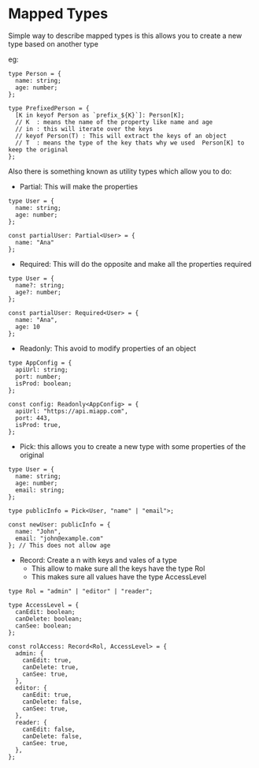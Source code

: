 # Mapped Types

Simple way to describe mapped types is this allows you to create a new type based on another type

eg:

```
type Person = {
  name: string;
  age: number;
};

type PrefixedPerson = {
  [K in keyof Person as `prefix_${K}`]: Person[K];
  // K  : means the name of the property like name and age
  // in : this will iterate over the keys
  // keyof Person(T) : This will extract the keys of an object
  // T  : means the type of the key thats why we used  Person[K] to keep the original
};

```

Also there is something known as utility types which allow you to do:

- Partial: This will make the properties

```
type User = {
  name: string;
  age: number;
};

const partialUser: Partial<User> = {
  name: "Ana"
};
```

- Required: This will do the opposite and make all the properties required

```
type User = {
  name?: string;
  age?: number;
};

const partialUser: Required<User> = {
  name: "Ana",
  age: 10
};
```

- Readonly: This avoid to modify properties of an object

```
type AppConfig = {
  apiUrl: string;
  port: number;
  isProd: boolean;
};

const config: Readonly<AppConfig> = {
  apiUrl: "https://api.miapp.com",
  port: 443,
  isProd: true,
};
```

- Pick: this allows you to create a new type with some properties of the original

```
type User = {
  name: string;
  age: number;
  email: string;
};

type publicInfo = Pick<User, "name" | "email">;

const newUser: publicInfo = {
  name: "John",
  email: "john@example.com"
}; // This does not allow age

```

- Record: Create a n with keys and vales of a type
  - This allow to make sure all the keys have the type Rol
  - This makes sure all values have the type AccessLevel

```
type Rol = "admin" | "editor" | "reader";

type AccessLevel = {
  canEdit: boolean;
  canDelete: boolean;
  canSee: boolean;
};

const rolAccess: Record<Rol, AccessLevel> = {
  admin: {
    canEdit: true,
    canDelete: true,
    canSee: true,
  },
  editor: {
    canEdit: true,
    canDelete: false,
    canSee: true,
  },
  reader: {
    canEdit: false,
    canDelete: false,
    canSee: true,
  },
};
```
